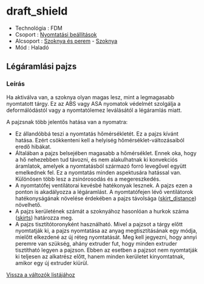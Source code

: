 # draft\_shield

* Technológia : FDM
* Csoport : [Nyomtatási beállítások](../../konfig/print_settings.md)
* Alcsoport : [Szoknya és perem](../../konfig/print_settings.md#szoknya-es-perem) - [Szoknya](../../konfig/print_settings.md#szoknya)
* Mód : Haladó 

## Légáramlási pajzs

### Leírás

Ha aktiválva van, a szoknya olyan magas lesz, mint a legmagasabb nyomtatott tárgy. Ez az ABS vagy ASA nyomatok védelmét szolgálja a deformálódástól vagy a nyomtatólemez leválásától a légáramlás miatt.

A pajzsnak több jelentős hatása van a nyomatra:

* Ez állandóbbá teszi a nyomtatás hőmérsékletét. Ez a pajzs kívánt hatása. Ezért csökkenteni kell a helyiség hőmérséklet-változásaiból eredő hibákat.
* Általában a pajzs belsejében magasabb a hőmérséklet. Ennek oka, hogy a hő nehezebben tud távozni, és nem alakulhatnak ki konvekciós áramlatok, amelyek a nyomtatásból származó forró levegővel együtt emelkednek fel. Ez a nyomtatás minden aspektusára hatással van. Különösen több lesz a zsinórosodás és a megereszkedés.
* A nyomtatófej ventilátorai kevésbé hatékonyak lesznek. A pajzs ezen a ponton is akadályozza a légáramlást. A nyomtatófejen lévő ventilátorok hatékonyságának növelése érdekében a pajzs távolsága \([skirt\_distance](skirt_distance.md)\) növelhető.
* A pajzs kerületének számát a szoknyához hasonlóan a hurkok száma \([skirts](skirts.md)\) határozza meg.
* A pajzs tisztítótoronyként használható. Mivel a pajzsot a tárgy előtt nyomtatják ki, a pajzs nyomtatása az anyag megtisztításának egy módja, mielőtt elkezdené az új réteg nyomtatását. Meg kell jegyezni, hogy annyi peremre van szükség, ahány extruder fut, hogy minden extruder tisztítható legyen a pajzson. Ebben az esetben a pajzsot nem nyomtatják ki teljesen az alkatrész előtt, hanem minden kerületet kinyomtatnak, amikor egy új extruder kiürül.

[Vissza a változók listájához](./)

